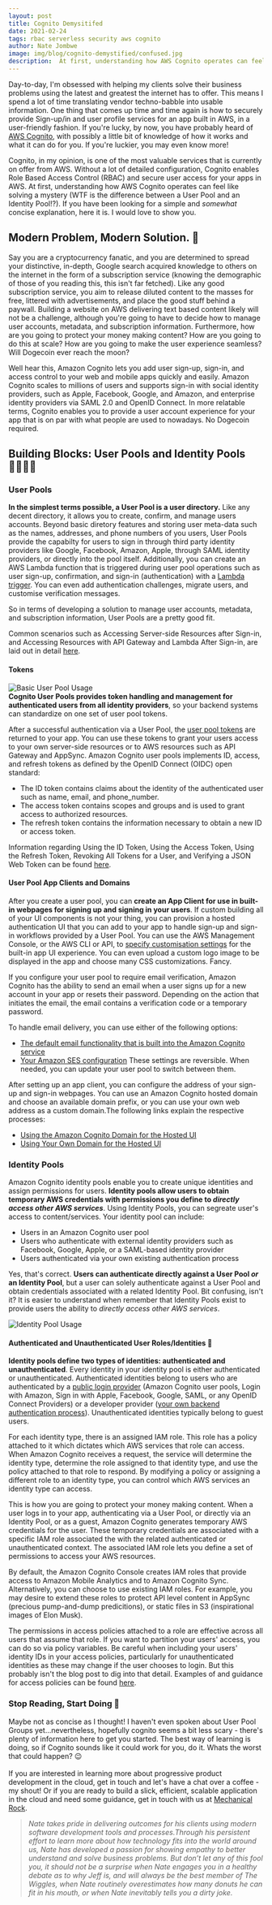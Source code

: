 ```yaml
---
layout: post
title: Cognito Demysitifed
date: 2021-02-24
tags: rbac serverless security aws cognito
author: Nate Jombwe
image: img/blog/cognito-demystified/confused.jpg
description:  At first, understanding how AWS Cognito operates can feel like solving a mystery. If you have been looking for a simple and concise explanation, here it is.  
---
```


Day-to-day, I'm obsessed with helping my clients solve their business problems using the latest and greatest the internet has to offer. This means I spend a lot of time translating vendor techno-babble into usable information. One thing that comes up time and time again is how to securely provide Sign-up/in and user profile services for an app built in AWS, in a user-friendly fashion. If you're lucky, by now, you have probably heard of [AWS Cognito](https://aws.amazon.com/cognito/), with possibly a little bit of knowledge of how it works and what it can do for you. If you're luckier, you may even know more!

Cognito, in my opinion, is one of the most valuable services that is currently on offer from AWS. Without a lot of detailed configuration, Cognito enables Role Based Access Control (RBAC) and secure user access for your apps in AWS. At first, understanding how AWS Cognito operates can feel like solving a mystery (WTF is the difference between a User Pool and an Identity Pool!?). If you have been looking for a simple and *somewhat* concise explanation, here it is. I would love to show you. 

## Modern Problem, Modern Solution. 🚀

Say you are a cryptocurrency fanatic, and you are determined to spread your distinctive, in-depth, Google search acquired knowledge to others on the internet in the form of a subscription service (knowing the demographic of those of you reading this, this isn't far fetched). Like any good subscription service, you aim to release diluted content to the masses for free, littered with advertisements, and place the good stuff behind a paywall. Building a website on AWS delivering text based content likely will not be a challenge, although you're going to have to decide how to manage user accounts, metadata, and subscription information. Furthermore, how are you going to protect your money making content?  How are you going to do this at scale? How are you going to make the user experience seamless? Will Dogecoin ever reach the moon?

Well hear this, Amazon Cognito lets you add user sign-up, sign-in, and access control to your web and mobile apps quickly and easily. Amazon Cognito scales to millions of users and supports sign-in with social identity providers, such as Apple, Facebook, Google, and Amazon, and enterprise identity providers via SAML 2.0 and OpenID Connect. In more relatable terms, Cognito enables you to provide a user account experience for your app that is on par with what people are used to nowadays. No Dogecoin required.


## Building Blocks: User Pools and Identity Pools 👨‍👩‍👧‍👦

### User Pools

**In the simplest terms possible, a User Pool is a user directory.** Like any decent directory, it allows you to create, confirm, and manage users accounts. Beyond basic diretory features and storing user meta-data such as the names, addresses, and phone numbers of you users, User Pools provide the capabilty for users to sign in through third party identity providers like Google, Facebook, Amazon, Apple, through SAML identity providers, or directly into the pool itself. Additionally, you can create an AWS Lambda function that is triggered during user pool operations such as user sign-up, confirmation, and sign-in (authentication) with a [Lambda trigger](https://docs.aws.amazon.com/cognito/latest/developerguide/cognito-user-identity-pools-working-with-aws-lambda-triggers.html). You can even add authentication challenges, migrate users, and customise verification messages.

So in terms of developing a solution to manage user accounts, metadata, and subscription information, User Pools are a pretty good fit. 

Common scenarios such as Accessing Server-side Resources after Sign-in, and Accessing Resources with API Gateway and Lambda After Sign-in, are laid out in detail [here](https://docs.aws.amazon.com/cognito/latest/developerguide/accessing-resources.html).

#### Tokens 
![Basic User Pool Usage](/img/blog/cognito-demystified/scenario-authentication-cup.png)  <br />
**Cognito User Pools provides token handling and management for authenticated users from all identity providers**, so your backend systems can standardize on one set of user pool tokens. 

After a successful authentication via a User Pool, the [user pool tokens](https://docs.aws.amazon.com/cognito/latest/developerguide/amazon-cognito-user-pools-using-tokens-with-identity-providers.html) are returned to your app. You can use these tokens to grant your users access to your own server-side resources or to AWS resources such as API Gateway and AppSync. Amazon Cognito user pools implements ID, access, and refresh tokens as defined by the OpenID Connect (OIDC) open standard:
- The ID token contains claims about the identity of the authenticated user such as name, email, and phone_number.
- The access token contains scopes and groups and is used to grant access to authorized resources.
- The refresh token contains the information necessary to obtain a new ID or access token. 

Information regarding Using the ID Token, Using the Access Token, Using the Refresh Token, Revoking All Tokens for a User, and Verifying a JSON Web Token can be found [here](https://docs.aws.amazon.com/cognito/latest/developerguide/amazon-cognito-user-pools-using-tokens-with-identity-providers.html).

#### User Pool App Clients and Domains
After you create a user pool, you can **create an App Client for use in built-in webpages for signing up and signing in your users**. 
If custom building all of your UI components is not your thing, you can provision a hosted authentication UI that you can add to your app to handle sign-up and sign-in workflows provided by a User Pool. You can use the AWS Management Console, or the AWS CLI or API, to [specify customisation settings](https://docs.aws.amazon.com/cognito/latest/developerguide/cognito-user-pools-app-ui-customization.html) for the built-in app UI experience. You can even upload a custom logo image to be displayed in the app and choose many CSS customizations. Fancy.

If you configure your user pool to require email verification, Amazon Cognito has the ability to send an email when a user signs up for a new account in your app or resets their password. Depending on the action that initiates the email, the email contains a verification code or a temporary password.

To handle email delivery, you can use either of the following options:
- [The default email functionality that is built into the Amazon Cognito service](https://docs.aws.amazon.com/cognito/latest/developerguide/user-pool-email.html#user-pool-email-default)
- [Your Amazon SES configuration](https://docs.aws.amazon.com/cognito/latest/developerguide/user-pool-email.html#user-pool-email-developer)
These settings are reversible. When needed, you can update your user pool to switch between them.

After setting up an app client, you can configure the address of your sign-up and sign-in webpages. You can use an Amazon Cognito hosted domain and choose an available domain prefix, or you can use your own web address as a custom domain.The following links explain the respective processes:

 - [Using the Amazon Cognito Domain for the Hosted UI](https://docs.aws.amazon.com/cognito/latest/developerguide/cognito-user-pools-assign-domain-prefix.html)
 - [Using Your Own Domain for the Hosted UI](https://docs.aws.amazon.com/cognito/latest/developerguide/cognito-user-pools-add-custom-domain.html)


### Identity Pools

Amazon Cognito identity pools enable you to create unique identities and assign permissions for users. **Identity pools allow users to obtain temporary AWS credentials with permissions you define to *directly access other AWS services***.  Using Identity Pools, you can segreate user's access to content/services. Your identity pool can include:

- Users in an Amazon Cognito user pool
- Users who authenticate with external identity providers such as Facebook, Google, Apple, or a SAML-based identity provider
- Users authenticated via your own existing authentication process

Yes, that's correct. **Users can authenticate directly against a User Pool *or* an Identity Pool**, but a user can solely authenticate against a User Pool and obtain credentials associated with a related Identity Pool. Bit confusing, isn't it? It is easier to understand when remember that Identity Pools exist to provide users the ability to *directly access other AWS services*.

![Identity Pool Usage](/img/blog/cognito-demystified/scenario-Identity.png)   <br />


#### Authenticated and Unauthenticated User Roles/Identities 🔐

**Identity pools define two types of identities: authenticated and unauthenticated**. Every identity in your identity pool is either authenticated or unauthenticated. Authenticated identities belong to users who are authenticated by a [public login provider](https://docs.aws.amazon.com/cognito/latest/developerguide/external-identity-providers.html) (Amazon Cognito user pools, Login with Amazon, Sign in with Apple, Facebook, Google, SAML, or any OpenID Connect Providers) or a developer provider ([your own backend authentication process](https://docs.aws.amazon.com/cognito/latest/developerguide/developer-authenticated-identities.html)). Unauthenticated identities typically belong to guest users.

For each identity type, there is an assigned IAM role. This role has a policy attached to it which dictates which AWS services that role can access. When Amazon Cognito receives a request, the service will determine the identity type, determine the role assigned to that identity type, and use the policy attached to that role to respond. By modifying a policy or assigning a different role to an identity type, you can control which AWS services an identity type can access.

This is how you are going to protect your money making content. When a user logs in to your app, authenticating via a User Pool, or directly via an Identity Pool, or as a guest, Amazon Cognito generates temporary AWS credentials for the user. These temporary credentials are associated with a specific IAM role associated the with the related authenticated or unauthenticated context. The associated IAM role lets you define a set of permissions to access your AWS resources. 

By default, the Amazon Cognito Console creates IAM roles that provide access to Amazon Mobile Analytics and to Amazon Cognito Sync. Alternatively, you can choose to use existing IAM roles. For example, you may desire to extend these roles to protect API level content in AppSync (precious pump-and-dump predicitions), or static files in S3 (inspirational images of Elon Musk).

The permissions in access policies attached to a role are effective across all users that assume that role. If you want to partition your users' access, you can do so via policy variables. Be careful when including your users' identity IDs in your access policies, particularly for unauthenticated identities as these may change if the user chooses to login. But this probably isn't the blog post to dig into that detail. Examples of and guidance for access policies can be found [here](https://docs.aws.amazon.com/cognito/latest/developerguide/iam-roles.html).


### Stop Reading, Start Doing 😤

Maybe not as concise as I thought! I haven't even spoken about User Pool Groups yet...nevertheless, hopefully cognito seems a bit less scary - there's plenty of information here to get you started. The best way of learning is doing, so if Cognito sounds like it could work for you, do it. Whats the worst that could happen? 😉
<br /><br />
If you are interested in learning more about progressive product development in the cloud, get in touch and let's have a chat over a coffee - my shout!  Or if you are ready to build a slick, efficient, scalable application in the cloud and need some guidance, get in touch with us at [Mechanical Rock](https://mechanicalrock.io/lets-get-started).



> *Nate takes pride in delivering outcomes for his clients using modern software development tools and processes.Through his persistent effort to learn more about how technology fits into the world around us, Nate has developed a passion for showing empathy to better understand and solve business problems. But don’t let any of this fool you, it should not be a surprise when Nate engages you in a healthy debate as to why Jeff is, and will always be the best member of The Wiggles, when Nate routinely overestimates how many donuts he can fit in his mouth, or when Nate inevitably tells you a dirty joke.*